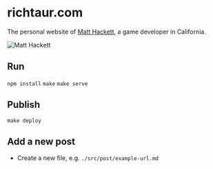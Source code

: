 # richtaur.com

The personal website of [Matt Hackett](https://twitter.com/richtaur), a game developer in California.

![Matt Hackett](http://i.imgur.com/LZAGr6y.png)

## Run

`npm install`
`make`
`make serve`

## Publish

`make deploy`

## Add a new post

* Create a new file, e.g. `./src/post/example-url.md`
